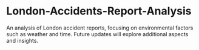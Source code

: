 # London-Accidents-Report-Analysis
An analysis of London accident reports, focusing on environmental factors such as weather and time. Future updates will explore additional aspects and insights.
